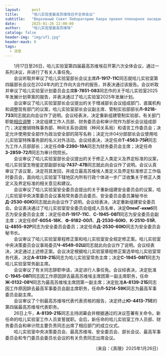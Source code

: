 ```yaml
---
layout:     post
title:      "哈儿实验室最高苏维埃召开全体会议"
subtitle:   "Верховный Совет Лаборатории Хаера провел пленарное заседание"
date:       2025-01-26 22:00:00
author:     "哈儿实验室最高苏维埃"
catalog: false
header-img: "img/uf1.jpg"
header-mask: 0
tags:
  - 消息
---
```


&emsp;&emsp;1月17日至26日，哈儿实验室第四届最高苏维埃召开第六次全体会议，通过一系列决议，并进行了有关人事任免。  
&emsp;&emsp;会议听取并审议了哈儿实验室部长会议主席**Л-1917-11С**同志就哈儿实验室第四届部长会议在2024年内的工作向大会作的报告，并表决通过该报告。会议听取并审议了哈儿实验室计划委员会主席**В-7851-08З**同志作的关于哈儿实验室2025年发展计划草案的报告，并表决通过了哈儿实验室2025年发展计划。  
&emsp;&emsp;会议审议了哈儿实验室部长会议提出的关于增减部长会议组成部门、直属机构和调整现有部门的议案，哈儿实验室部长会议副主席、管制实验部部长**Л-9218-73З**同志就此向会议作了说明。会议经表决，决定重新组建管制实验部，有关部门职能[相应调整](../../../../2025/01/11/%E5%93%88%E5%84%BF%E5%AE%9E%E9%AA%8C%E5%AE%A4%E8%AE%A1%E5%88%92%E9%87%8D%E6%96%B0%E7%BB%84%E5%BB%BA%E7%AE%A1%E5%88%B6%E5%AE%9E%E9%AA%8C%E9%83%A8/)；决定组建工作人员部、财务委员会和审计院作为部长会议组成部门；决定撤销特殊事务部、种间关系协调局（种间关系局）和语言工作委员会；决定允许使用安全部作为政治安全部的简写名称；决定允许04分部部长会议使用哈儿实验室特殊事务部的名义对外活动。会议经表决，决定任命**Т-4563-75Й**同志为工作人员部部长；决定任命**В-2390-19А**同志为财务委员会主席；决定任命**З-2859-72Л**同志为审计院院长。  
&emsp;&emsp;会议审议了哈儿实验室部长会议提出的关于修正人类定义及界定标准的议案，哈儿实验室生物鉴定部副部长**Ц-7437-47В**同志就此向会议作了说明。会议认真审议了该议案，决定将其发回，并成立最高苏维埃人类定义及界定标准修正工作临时委员会，面向哈儿实验室下辖地区内所有行政个体进一步广泛收集关于修正人类定义及界定标准的相关意见和建议。  
&emsp;&emsp;会议审议了哈儿实验室安全委员会提出的关于重新组建安全委员会的议案，哈儿实验室中央决策委员会议事局常务委员会委员、安全委员会委员兼秘书长**Д-2530-60Ю**同志就此向会议作了说明。会议经表决，决定重新组建安全委员会。会议表决通过了哈儿实验室安全委员会组成人员名单，决定**ОпенГ-ккмб**同志为安全委员会主席；决定任命**Л-1917-11С**、**С-1945-08П**同志为安全委员会副主席；决定任命**Г-6054-18К**、**Ф-9182-00Л**、**Д-2530-60Ю**、**К-2510-51Й**、**Ц-4855-92Р**同志为安全委员会委员；决定任命**Д-2530-60Ю**同志为安全委员会秘书长。  
&emsp;&emsp;会议审议了哈儿实验室章程修正案和哈儿实验室安全规定修正案。哈儿实验室中央决策委员会议事局委员**Ч-4549-02Ш**同志就此向会议作了说明。会议经表决，决定通过上述修正案。会议决定根据哈儿实验室章程修正案选举哈儿实验室常务代表，决定**А-8139-21Б**同志为哈儿实验室常务主席；决定**С-1945-08П**同志为哈儿实验室常务副主席。  
&emsp;&emsp;会议审议了有关同志辞职申请，决定进行人事任免。会议经表决，决定批准**С-1945-08П**同志因工作原因辞去最高苏维埃主席团第一副主席职务，任命**Ж-0132-08Ч**同志为最高苏维埃主席团第一副主席；决定批准**А-8139-21Б**同志因工作原因辞去最高军事委员会副主席职务，任命**Л-5214-59К**同志为最高军事委员会副主席。  
&emsp;&emsp;会议审议了个别最高苏维埃代表代表资格的报告，决定终止**Ю-4413-75Е**的第四届最高苏维埃代表职务。  
&emsp;&emsp;26日上午，**А-8139-21Б**同志主持闭幕会并根据通过的决议签署有关命令。新任命的哈儿实验室工作人员宣誓就职。会后，新任命的哈儿实验室工作人员部、财务委员会和审计院主要负责同志出席了相应部门的成立仪式。  
&emsp;&emsp;哈儿实验室中央决策委员会、最高苏维埃、安全委员会、部长会议、最高军事委员会和专门委员会委员长会议的有关负责同志出席会议。
<div style="text-align: right">（来自：《真理》2025年1月26日）</div>